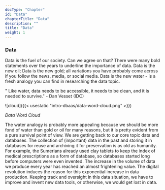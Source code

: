 ```yaml
---
docType: "Chapter"
id: "Data"
chapterTitle: "Data"
description: ""
title: "Data"
weight: 1
---
```


### **Data**

Data is the fuel of our society. Can we agree on that? There were many bold statements over the years to underline the importance of data. Data is the new oil; Data is the new gold; all variations you have probably come across if you follow the news, media, or social media. Data is the new water - is a fresh analogy you can find in researching the data topic.

" Like water, data needs to be accessible, it needs to be clean, and it is needed to survive." - Dan Vesset (IDC)


![cloud]({{< usestatic "intro-dbaas/data-word-cloud.png" >}}) 

*Data Word Cloud*

The water analogy is probably more appealing because we should be more fond of water than gold or oil for many reasons, but it is pretty evident from a pure survival point of view.
We are getting back to our core topic data and databases. The collection of (important) data in the past and storing it in databases for reuse and archiving it for preservation is as old as humanity. For example, the Sumerians already used clay tablets to keep the index of medical prescriptions as a form of database, so databases started long before computers were even invented.
The increase in the volume of data we produce every year has reached an almost frightening value. The digital revolution induces the reason for this exponential increase in data production. Keeping track and oversight in this data situation, we have to improve and invent new data tools, or otherwise, we would get lost in data.